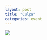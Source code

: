 ```yaml
---
layout: post
title: "Culpa"
categories: event
---
```

![](https://pics.livejournal.com/quillcraft/pic/000ep498)
